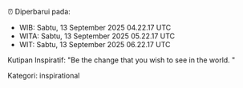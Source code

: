 ⏰ Diperbarui pada:
- WIB: Sabtu, 13 September 2025 04.22.17 UTC
- WITA: Sabtu, 13 September 2025 05.22.17 UTC
- WIT: Sabtu, 13 September 2025 06.22.17 UTC

Kutipan Inspiratif:
"Be the change that you wish to see in the world. "


Kategori: inspirational

